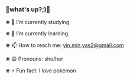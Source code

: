 ### 🌸what's up?;)🌸

❀ 🔭 I’m currently studying 

❀ 🌱 I’m currently learning

❀ 📫 How to reach me: yin.min.yas2@gmail.com

❀ 😄 Pronouns: she/her

❀ ⚡ Fun fact: I love pokémon

